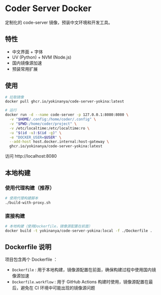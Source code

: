 # Coder Server Docker

定制化的 code-server 镜像，预装中文环境和开发工具。

## 特性

- 中文界面 + 字体
- UV (Python) + NVM (Node.js)
- 国内镜像源加速
- 预装常用扩展

## 使用

```bash
# 拉取镜像
docker pull ghcr.io/yokinanya/code-server-yokina:latest

# 运行
docker run -d --name code-server -p 127.0.0.1:8080:8080 \
  -v "$HOME/.config:/home/coder/.config" \
  -v "$PWD:/home/coder/project" \
  -v /etc/localtime:/etc/localtime:ro \
  -u "$(id -u):$(id -g)" \
  -e "DOCKER_USER=$USER" \
  --add-host host.docker.internal:host-gateway \
  ghcr.io/yokinanya/code-server-yokina:latest
```

访问 http://localhost:8080

## 本地构建

### 使用代理构建（推荐）
```bash
# 使用代理构建脚本
./build-with-proxy.sh
```

### 直接构建
```bash
# 本地构建（使用Dockerfile，镜像源配置在前面）
docker build -t yokinanya/code-server-yokina:local -f ./Dockerfile .
```

## Dockerfile 说明

项目包含两个 Dockerfile ：

- `Dockerfile` : 用于本地构建，镜像源配置在前面，确保构建过程中使用国内镜像源加速
- `Dockerfile.workflow` : 用于 GitHub Actions 构建时使用，镜像源配置在最后，避免在 CI 环境中可能出现的镜像源问题
